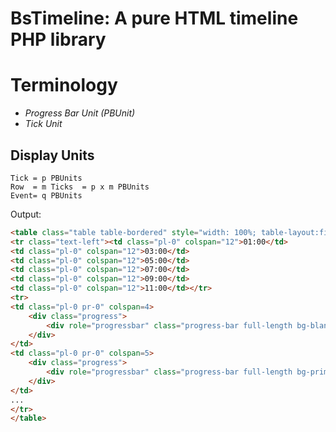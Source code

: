 # BsTimeline: A pure HTML timeline PHP library

# Terminology
- *Progress Bar Unit (PBUnit)*
- *Tick Unit*

## Display Units
```
Tick = p PBUnits
Row  = m Ticks  = p x m PBUnits
Event= q PBUnits 
```

Output: 
```html
<table class="table table-bordered" style="width: 100%; table-layout:fixed;">
<tr class="text-left"><td class="pl-0" colspan="12">01:00</td>
<td class="pl-0" colspan="12">03:00</td>
<td class="pl-0" colspan="12">05:00</td>
<td class="pl-0" colspan="12">07:00</td>
<td class="pl-0" colspan="12">09:00</td>
<td class="pl-0" colspan="12">11:00</td></tr>
<tr>
<td class="pl-0 pr-0" colspan=4>
    <div class="progress">
        <div role="progressbar" class="progress-bar full-length bg-blank" ></div>
    </div>
</td>
<td class="pl-0 pr-0" colspan=5>
    <div class="progress">
        <div role="progressbar" class="progress-bar full-length bg-primary" data-toggle="tooltip" title="hello, world!">37%</div>
    </div>
</td>
...
</tr>
</table>
```